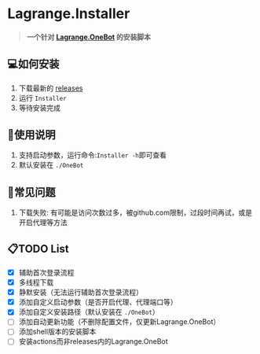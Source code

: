 # Lagrange.Installer
> #### 一个针对 [Lagrange.OneBot](https://github.com/LagrangeDev/Lagrange.Core) 的安装脚本

## 💻如何安装

1. 下载最新的 [releases](https://github.com/xiaosuyyds/Lagrange.Installer/releases)
2. 运行 `Installer`
3. 等待安装完成

## 📖使用说明

1. 支持启动参数，运行命令:`Installer -h`即可查看
2. 默认安装在 `./OneBot`

## 💭常见问题

1. 下载失败: 有可能是访问次数过多，被github.com限制，过段时间再试，或是开启代理等方法

## 📋TODO List

- [x] 辅助首次登录流程
- [x] 多线程下载
- [x] 静默安装（无法运行辅助首次登录流程）
- [x] 添加自定义启动参数（是否开启代理、代理端口等）
- [x] 添加自定义安装路径（默认安装在 `./OneBot`）
- [ ] 添加自动更新功能（不删除配置文件，仅更新Lagrange.OneBot）
- [ ] 添加shell版本的安装脚本
- [ ] 安装actions而非releases内的Lagrange.OneBot
